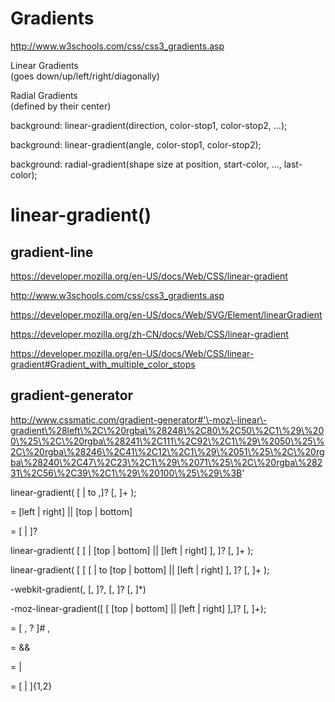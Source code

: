 # Gradients  


http://www.w3schools.com/css/css3_gradients.asp  


Linear Gradients  
(goes down/up/left/right/diagonally)  

Radial Gradients  
(defined by their center)  




background: linear-gradient(direction, color-stop1, color-stop2, ...);  

background: linear-gradient(angle, color-stop1, color-stop2);  



background: radial-gradient(shape size at position, start-color, ..., last-color);  

<!-- ??? multi gradients ???  -->





# linear-gradient()


## gradient-line


https://developer.mozilla.org/en-US/docs/Web/CSS/linear-gradient



http://www.w3schools.com/css/css3_gradients.asp

https://developer.mozilla.org/en-US/docs/Web/SVG/Element/linearGradient

https://developer.mozilla.org/zh-CN/docs/Web/CSS/linear-gradient

https://developer.mozilla.org/en-US/docs/Web/CSS/linear-gradient#Gradient_with_multiple_color_stops





## gradient-generator

http://www.cssmatic.com/gradient-generator#'\-moz\-linear\-gradient\%28left\%2C\%20rgba\%28248\%2C80\%2C50\%2C1\%29\%200\%25\%2C\%20rgba\%28241\%2C111\%2C92\%2C1\%29\%2050\%25\%2C\%20rgba\%28246\%2C41\%2C12\%2C1\%29\%2051\%25\%2C\%20rgba\%28240\%2C47\%2C23\%2C1\%29\%2071\%25\%2C\%20rgba\%28231\%2C56\%2C39\%2C1\%29\%20100\%25\%29\%3B'






linear-gradient( 
    [ <angle> | to <side-or-corner> ,]? <color-stop> [, <color-stop>]+ 
);


<side-or-corner> = [left | right] || [top | bottom]

<color-stop> = <color> [ <percentage> | <length> ]?



linear-gradient( 
    [ 
        [ <angle> | [top | bottom] || [left | right] ],
    ]? 
    <color-stop>
    [, <color-stop>]+
);



linear-gradient(
    [ 
        [ 
            [ <angle> | to [top | bottom] || [left | right] ],
        ]? 
        <color-stop>
        [, <color-stop>]+
);




-webkit-gradient(<type>, <point> [, <radius>]?, <point> [, <radius>]? [, <stop>]*)


-moz-linear-gradient([ [ [top | bottom] || [left | right] ],]? <color-stop>[, <color-stop>]+);





<color-stop-list> =
    [ <linear-color-stop> , <linear-color-hint>? ]# , 
    <linear-color-stop>

<linear-color-stop> = <color> && <color-stop-length>

<linear-color-hint> = <length> | <percentage>

<color-stop-length> = [ <length> | <percentage> ]{1,2}













